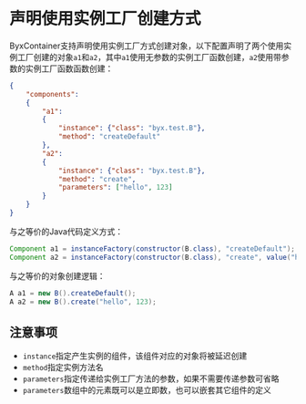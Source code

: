 # 声明使用实例工厂创建方式

ByxContainer支持声明使用实例工厂方式创建对象，以下配置声明了两个使用实例工厂创建的对象`a1`和`a2`，其中`a1`使用无参数的实例工厂函数创建，`a2`使用带参数的实例工厂函数函数创建：

```json
{
    "components":
    {
        "a1":
        {
            "instance": {"class": "byx.test.B"},
            "method": "createDefault"
        },
        "a2":
        {
            "instance": {"class": "byx.test.B"},
            "method": "create",
            "parameters": ["hello", 123]
        }
    }
}
```

与之等价的Java代码定义方式：

```java
Component a1 = instanceFactory(constructor(B.class), "createDefault");
Component a2 = instanceFactory(constructor(B.class), "create", value("hello"), value(123));
```

与之等价的对象创建逻辑：

```java
A a1 = new B().createDefault();
A a2 = new B().create("hello", 123);
```

## 注意事项

* `instance`指定产生实例的组件，该组件对应的对象将被延迟创建
* `method`指定实例方法名
* `parameters`指定传递给实例工厂方法的参数，如果不需要传递参数可省略
* `parameters`数组中的元素既可以是立即数，也可以嵌套其它组件的定义